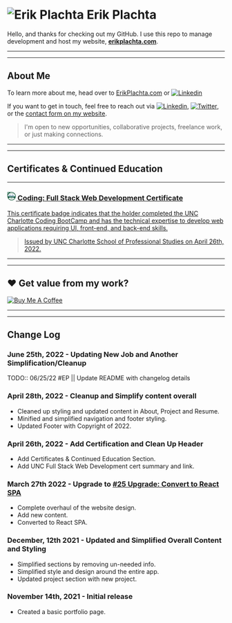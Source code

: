 # ![Erik Plachta](https://s.gravatar.com/avatar/cde2e5381aa5e6d8d0220c46edee8f88?s=30) Erik Plachta

Hello, and thanks for checking out my GitHub. I use this repo to manage development and host my website, **[erikplachta.com](https://erikplachta.com)**.

---

---

## About Me

To learn more about me, head over to [ErikPlachta.com](https://erikplachta.com) or [![Linkedin](https://img.shields.io/badge/-@erikplachta-blue?style=flat&logo=Linkedin&logoColor=white&link=https://linkedin.com/in/erikplachta/)](https://www.linkedin.com/in/erikplachta/)

If you want to get in touch, feel free to reach out via [![Linkedin](https://img.shields.io/badge/-@erikplachta-blue?style=flat&logo=Linkedin&logoColor=white&link=https://linkedin.com/in/erikplachta/)](https://www.linkedin.com/in/erikplachta/), [![Twitter](https://img.shields.io/badge/-@erikplachta-1ca0f1?style=flat&labelColor=1ca0f1&logo=twitter&logoColor=white&link=https://twitter.com/erikplachta)](https://twitter.com/erikplachta), or the [contact form on my website](https://erikplachta.com).
> I'm open to new opportunities, collaborative projects, freelance work, or just making connections.

---

---

## Certificates & Continued Education

---

### **<a href="https://www.credly.com/badges/05a09960-adf1-45b3-8af2-72743f45d856?source=linked_in_profile"><img src=".\assets/images/coding-full-stack-web-development-certificate.png" width='20px' /> Coding: Full Stack Web Development Certificate**

This certificate badge indicates that the holder completed the UNC Charlotte Coding BootCamp and has the technical expertise to develop web applications requiring UI, front-end, and back-end skills.
> Issued by UNC Charlotte School of Professional Studies on April 26th, 2022. </a>

---

---

## ❤️ Get value from my work?

[![Buy Me A Coffee](https://img.shields.io/badge/-Buy%20Me%20A%20Coffee-FF813F?style=flat&logo=buy-me-a-coffee&logoColor=ffffff&link=https://www.buymeacoffee.com/erikplachta)](https://www.buymeacoffee.com/erikplachta)

---
---

## Change Log


### June 25th, 2022 - Updating New Job and Another Simplification/Cleanup

TODO:: 06/25/22 #EP || Update README with changelog details

### April 28th, 2022 - Cleanup and Simplify content overall

- Cleaned up styling and updated content in About, Project and Resume.
- Minified and simplified navigation and footer styling.
- Updated Footer with Copyright of 2022.

### April 26th, 2022 - Add Certification and Clean Up Header

- Add Certificates & Continued Education Section.
- Add UNC Full Stack Web Development cert summary and link.

### March 27th 2022 - Upgrade to [#25 Upgrade: Convert to React SPA](https://github.com/ErikPlachta/ErikPlachta/issues/25)

- Complete overhaul of the website design.
- Add new content.
- Converted to React SPA.

### December, 12th 2021 - Updated and Simplified Overall Content and Styling

- Simplified sections by removing un-needed info.
- Simplified style and design around the entire app.
- Updated project section with new project.

### November 14th, 2021 - Initial release

- Created a basic portfolio page.
